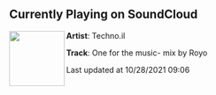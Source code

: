 ## Currently Playing on SoundCloud

[<img align="left" width="100" src="https://i1.sndcdn.com/artworks-n1VV4UAP8t5ssKSU-zEKrmg-t500x500.jpg">](https://soundcloud.com/techno-israel/one-for-the-music-mix-by-royo)

**Artist**: Techno.il 

**Track**: One for the music- mix by Royo

Last updated at 10/28/2021 09:06
